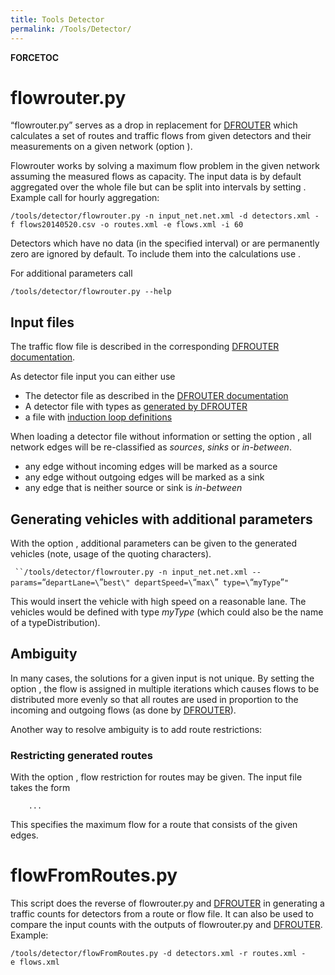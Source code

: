 ```yaml
---
title: Tools Detector
permalink: /Tools/Detector/
---
```


__FORCETOC__

flowrouter.py
=============

“flowrouter.py” serves as a drop in replacement for [DFROUTER](/DFROUTER "wikilink") which calculates a set of routes and traffic flows from given detectors and their measurements on a given network (option ).

Flowrouter works by solving a maximum flow problem in the given network assuming the measured flows as capacity. The input data is by default aggregated over the whole file but can be split into intervals by setting . Example call for hourly aggregation:

`/tools/detector/flowrouter.py -n input_net.net.xml -d detectors.xml -f flows20140520.csv -o routes.xml -e flows.xml -i 60`

Detectors which have no data (in the specified interval) or are permanently zero are ignored by default. To include them into the calculations use .

For additional parameters call

`/tools/detector/flowrouter.py --help`

Input files
-----------

The traffic flow file is described in the corresponding [DFROUTER documentation](/Demand/Routes_from_Observation_Points#Computing_Flows "wikilink").

As detector file input you can either use

-   The detector file as described in the [DFROUTER documentation](/Demand/Routes_from_Observation_Points#Computing_Detector_Types "wikilink")
-   A detector file with types as [generated by DFROUTER](/Demand/Routes_from_Observation_Points#Computing_Detector_Types "wikilink")
-   a file with [induction loop definitions](/Simulation/Output/Induction_Loops_Detectors_(E1) "wikilink")

When loading a detector file without information or setting the option , all network edges will be re-classified as *sources*, *sinks* or *in-between*.

-   any edge without incoming edges will be marked as a source
-   any edge without outgoing edges will be marked as a sink
-   any edge that is neither source or sink is *in-between*

Generating vehicles with additional parameters
----------------------------------------------

With the option , additional parameters can be given to the generated vehicles (note, usage of the quoting characters).

` ``/tools/detector/flowrouter.py -n input_net.net.xml --params=`“`departLane=\`”`best\" departSpeed=\`“`max\`”` type=\`“`myType`”`"`

This would insert the vehicle with high speed on a reasonable lane. The vehicles would be defined with type *myType* (which could also be the name of a typeDistribution).

Ambiguity
---------

In many cases, the solutions for a given input is not unique. By setting the option , the flow is assigned in multiple iterations which causes flows to be distributed more evenly so that all routes are used in proportion to the incoming and outgoing flows (as done by [DFROUTER](/DFROUTER "wikilink")).

Another way to resolve ambiguity is to add route restrictions:

### Restricting generated routes

With the option , flow restriction for routes may be given. The input file takes the form

` `<FLOW1>` `<EDGE1>` `<EDGE2>` ... `<EDGEk>

This specifies the maximum flow for a route that consists of the given edges.

flowFromRoutes.py
=================

This script does the reverse of flowrouter.py and [DFROUTER](/DFROUTER "wikilink") in generating a traffic counts for detectors from a route or flow file. It can also be used to compare the input counts with the outputs of flowrouter.py and [DFROUTER](/DFROUTER "wikilink"). Example:

`/tools/detector/flowFromRoutes.py -d detectors.xml -r routes.xml -e flows.xml`